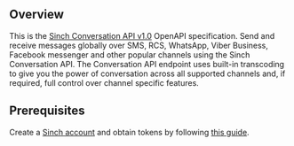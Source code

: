 ## Overview

This is the [Sinch Conversation API v1.0](https://www.sinch.com/) OpenAPI specification. Send and receive messages globally over SMS, RCS, WhatsApp, Viber Business, Facebook messenger and other popular channels using the Sinch Conversation API. The Conversation API endpoint uses built-in transcoding to give you the power of conversation across all supported channels and, if required, full control over channel specific features.
## Prerequisites

 Create a [Sinch account](https://www.sinch.com/) and obtain tokens by following [this guide](https://developers.sinch.com/docs/conversation/api-reference#authentication).
